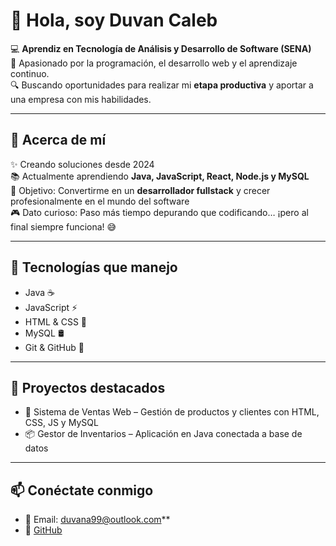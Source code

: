 # 👋 Hola, soy Duvan Caleb

💻 **Aprendiz en Tecnología de Análisis y Desarrollo de Software (SENA)**  
🚀 Apasionado por la programación, el desarrollo web y el aprendizaje continuo.  
🔍 Buscando oportunidades para realizar mi **etapa productiva** y aportar a una empresa con mis habilidades.  

---

## 📌 Acerca de mí  
✨ Creando soluciones desde 2024  
📚 Actualmente aprendiendo **Java, JavaScript, React, Node.js y MySQL**  
🎯 Objetivo: Convertirme en un **desarrollador fullstack** y crecer profesionalmente en el mundo del software  
🎮 Dato curioso: Paso más tiempo depurando que codificando… ¡pero al final siempre funciona! 😅  

---

## 🔧 Tecnologías que manejo  
- Java ☕  
- JavaScript ⚡  
- HTML & CSS 🎨  
- MySQL 🛢️  
- Git & GitHub 🐙  

---

## 📂 Proyectos destacados  
- 🛒 Sistema de Ventas Web – Gestión de productos y clientes con HTML, CSS, JS y MySQL  
- 📦 Gestor de Inventarios – Aplicación en Java conectada a base de datos  

---

## 📫 Conéctate conmigo  
- 📧 Email: duvana99@outlook.com**  
- 🐙 [GitHub](https://github.com/DuvanAcosta007)
